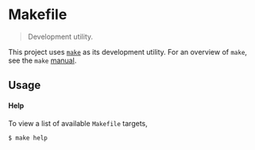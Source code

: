# Makefile

> Development utility.

This project uses [`make`][make] as its development utility. For an overview of `make`, see the `make` [manual][make]. 


## Usage

#### Help

To view a list of available `Makefile` targets,

``` bash
$ make help
```

<section class="links">

[make]: https://www.gnu.org/software/make/manual/make.html#Introduction

</section>

<!-- /.links -->
